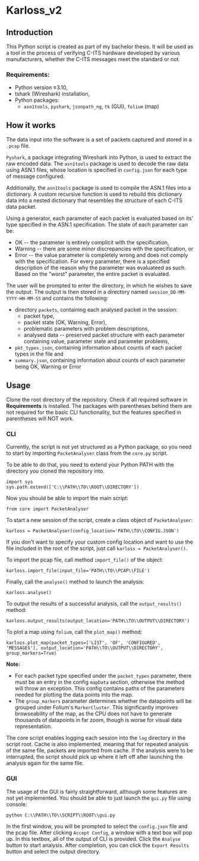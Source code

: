 # Karloss_v2

## Introduction
This Python script is created as part of my bachelor thesis. It will be used as a tool in the process of verifying C-ITS hardware developed by various manufacturers, whether the C-ITS messages meet the standard or not.

### Requirements:
* Python version ≥3.10,
* tshark (Wireshark) installation,
* Python packages:
  * `asn1tools`, `pyshark`, `jsonpath_ng`, `tk` (GUI), `folium` (map)

## How it works
The data input into the software is a set of packets captured and stored in a `.pcap` file.

`Pyshark`, a package integrating Wireshark into Python, is used to extract the raw encoded data. The `asn1tools` package is used to decode the raw data using ASN.1 files, whose location is specified in `config.json` for each type of message configured.

Additionally, the `asn1tools` package is used to compile the ASN.1 files into a dictionary. A custom recursive function is used to rebuild this dictionary data into a nested dictionary that resembles the structure of each C-ITS data packet.

Using a generator, each parameter of each packet is evaluated based on its' type specified in the ASN.1 specification. The state of each parameter can be:
* OK -- the parameter is entirely complicit with the specification,
* Warning -- there are some minor discrepancies with the specification, or
* Error -- the value parameter is completely wrong and does not comply with the specification.
For every parameter, there is a specified description of the reason why the parameter was evaluateed as such. Based on the "worst" parameter, the entire packet is evaluated.

The user will be prompted to enter the directory, in which he wishes to save the output. The output is then stored in a directory named `session_DD-MM-YYYY-HH-MM-SS` and contains the following:
* directory `packets`, containing each analysed packet in the session:
  * packet type,
  * packet state (OK, Warning, Error),
  * problematic parameters with problem descriptions,
  * analysed data -- preserved packet structure with each parameter containing value, parameter state and parameter problems,
* `pkt_types.json`, containing information about counts of each packet types in the file and
* `summary.json`, containing information about counts of each parameter being OK, Warning or Error

## Usage
Clone the root directory of the repository. Check if all required software in __Requirements__ is installed. The packages with parentheses behind them are not required for the basic CLI functionality, but the features specified in parentheses will NOT work.

### CLI
Currently, the script is not yet structured as a Python package, so you need to start by importing `PacketAnalyser` class from the `core.py` script.

To be able to do that, you need to extend your Python PATH with the directory you cloned the repository into.
```
import sys
sys.path.extend(['C:\\PATH\\TO\\ROOT\\DIRECTORY'])
```

Now you should be able to import the main script:
```
from core import PacketAnalyser
```

To start a new session of the script, create a class object of `PacketAnalyser`:
```
karloss = PacketAnalyser(config_location='PATH\\TO\\CONFIG.JSON')
```
If you don't want to specify your custom config location and want to use the file included in the root of the script, just call `karloss = PacketAnalyser()`.

To import the pcap file, call method `import_file()` of the object:
```
karloss.import_file(input_file='PATH\\TO\\PCAP\\FILE')
```

Finally, call the `analyse()` method to launch the analysis:
```
karloss.analyse()
```

To output the results of a successful analysis, call the `output_results()` method:
```
karloss.output_results(output_location='PATH\\TO\\OUTPUT\\DIRECTORY')
```

To plot a map using `folium`, call the `plot_map()` method:
```
karloss.plot_map(packet_types=['LIST', 'OF', 'CONFIGURED', 'MESSAGES'], output_location='PATH\\TO\\OUTPUT\\DIRECTORY', group_markers=True)
```
__Note:__ 
* For each packet type specified under the `packet_types` parameter, there must be an entry in the config `mapData` section, otherwise the method will throw an exception. This config contains paths of the parameters needed for plotting the data points into the map. 
* The `group_markers` parameter determines whether the datapoints will be grouped under Folium's `MarkerCluster`. This significantly improves browseability of the map, as the CPU does not have to generate thousands of datapoints in far zoom, though is worse for visual data representation.

The core script enables logging each session into the `log` directory in the script root. Cache is also implemented, meaning that for repeated analysis of the same file, packets are imported from cache. If the analysis were to be interrupted, the script should pick up where it left off after launching the analysis again for the same file.

### GUI
The usage of the GUI is fairly straightforward, although some features are not yet implemented. You should be able to just launch the `gui.py` file using console:
```
python C:\\PATH\\TO\\SCRIPT\\ROOT\\gui.py
```

In the first window, you will be prompted to select the `config.json` file and the pcap file. After clicking `Accept Config`, a window with a text box will pop up. In this textbox, all of the output of CLI is provided. Click the `Analyse` button to start analysis. After completion, you can click the `Export Results` button and select the output directory.
